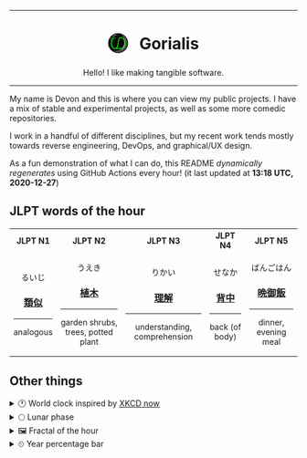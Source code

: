 ***

<h1 align="center">
<sub>
    <img src="readme/resources/avatar.png" height="36">
</sub>
&nbsp;
Gorialis
</h1>
<p align="center">
Hello! I like making tangible software.
</p>

***

My name is Devon and this is where you can view my public projects. I have a mix of stable and experimental projects, as well as some more comedic repositories.

I work in a handful of different disciplines, but my recent work tends mostly towards reverse engineering, DevOps, and graphical/UX design.

As a fun demonstration of what I can do, this README *dynamically regenerates* using GitHub Actions every hour! (it last updated at **13:18 UTC, 2020-12-27**)

<h2>JLPT words of the hour</h2>
<table>
    <tr>
        <th>JLPT N1</th>
        <th>JLPT N2</th>
        <th>JLPT N3</th>
        <th>JLPT N4</th>
        <th>JLPT N5</th>
    </tr>
    <tr>
        <td>
            <p align="center">るいじ</p>
            <h3 align="center"><b><a href="https://jisho.org/search/%E9%A1%9E%E4%BC%BC">類似</a></b></h3>
            <hr>
            <p align="center">analogous</p>
        </td>
        <td>
            <p align="center">うえき</p>
            <h3 align="center"><b><a href="https://jisho.org/search/%E6%A4%8D%E6%9C%A8">植木</a></b></h3>
            <hr>
            <p align="center">garden shrubs,<wbr> trees,<wbr> potted plant</p>
        </td>
        <td>
            <p align="center">りかい</p>
            <h3 align="center"><b><a href="https://jisho.org/search/%E7%90%86%E8%A7%A3">理解</a></b></h3>
            <hr>
            <p align="center">understanding,<wbr> comprehension</p>
        </td>
        <td>
            <p align="center">せなか</p>
            <h3 align="center"><b><a href="https://jisho.org/search/%E8%83%8C%E4%B8%AD">背中</a></b></h3>
            <hr>
            <p align="center">back (of body)</p>
        </td>
        <td>
            <p align="center">ばんごはん</p>
            <h3 align="center"><b><a href="https://jisho.org/search/%E6%99%A9%E5%BE%A1%E9%A3%AF">晩御飯</a></b></h3>
            <hr>
            <p align="center">dinner,<wbr> evening meal</p>
        </td>
    </tr>
</table>

<h2>Other things</h2>
<details>
<summary>🕐  World clock inspired by <a href="https://xkcd.com/now">XKCD now</a></summary>

> <img src="generated/now.png" width="512">

</details>
<details>
<summary>🌕 Lunar phase</summary>

The moon is approximately 45.64% through its phase (Full Moon).

</details>
<details>
<summary>&#x1f5bc; Fractal of the hour</summary>

> <img src="generated/fractal.png" width="512">

</details>
<details>
<summary>&#x23f2; Year percentage bar</summary>
<pre><code>2020 [███████████████████▁] 98.79%</code></pre>
</details>
